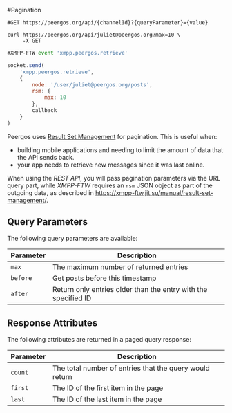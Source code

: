 #Pagination

```shell
#GET https://peergos.org/api/{channelId}?{queryParameter}={value}

curl https://peergos.org/api/juliet@peergos.org?max=10 \
     -X GET
```

```javascript
#XMPP-FTW event 'xmpp.peergos.retrieve'

socket.send(
    'xmpp.peergos.retrieve',
    {
        node: '/user/juliet@peergos.org/posts',
        rsm: {
            max: 10
        },
        callback
    }
)
```

Peergos uses [Result Set Management](http://xmpp.org/extensions/xep-0059.html) for pagination. This is useful when:

* building mobile applications and needing to limit the amount of data that the API sends back. 
* your app needs to retrieve new messages since it was last online.
 
When using the *REST API*, you will pass pagination parameters via the URL query part, while *XMPP-FTW* requires an `rsm` JSON object as part of the outgoing data, as described in <https://xmpp-ftw.jit.su/manual/result-set-management/>.

## Query Parameters

The following query parameters are available:

Parameter | Description
--------- |  -----------
`max`     | The maximum number of returned entries
`before`  | Get posts before this timestamp
`after`   | Return only entries older than the entry with the specified ID

## Response Attributes

The following attributes are returned in a paged query response:

Parameter | Description
--------- |  -----------
`count`   | The total number of entries that the query would return
`first`   | The ID of the first item in the page
`last`    | The ID of the last item in the page
